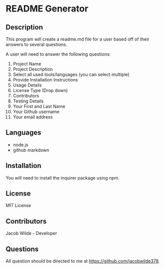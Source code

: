 # README Generator
## Description
This program will create a readme.md file for a user based off of their answers to several questions.  

A user will need to answer the following questions:
1. Project Name
2. Project Description
3. Select all used tools/languages (you can select multiple)
4. Provide Installation Instructions
5. Usage Details
6. License Type (Drop down)
7. Contributors
8. Testing Details
9. Your First and Last Name
10. Your Github username
11. Your email address

## Languages
* node.js
* github markdown

## Installation
You will need to install the inquirer package using npm.

## License
MIT License

## Contributors
Jacob Wilde - Developer

## Questions
All question should be directed to me at https://github.com/jacobwilde378.
